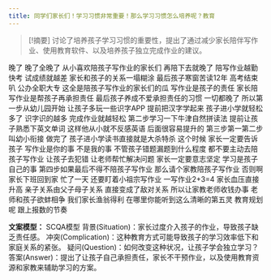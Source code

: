```yaml
---
title: 同学们家长们！学习习惯非常重要！那么学习习惯怎么培养呢？教育 
---
```

 > [!摘要]
讨论了培养孩子学习习惯的重要性，提出了通过减少家长陪伴写作业、使用教育软件、以及培养孩子独立完成作业的建议。

晚了
晚了全晚了
从小喜欢陪孩子写作业的家长们
再陪下去就晚了
陪写作业越勤快考
试成绩就越差
家长和孩子的关系一塌糊涂
最后孩子寒窗苦读12年
高考结束叭
公办全职大专
这全是陪孩子写作业的家长们的瓜
写作业是孩子的责任
家长陪写作业是帮孩子再承担责任
最后孩子养成不爱承担责任的习惯
一切都晚了
所以第一步从幼儿园开始
让孩子多玩一些识字APP
提前把汉字学起来
孩子进小学就轻松多了
识字识的越多
完成作业就越轻松
第二步学习一下牛津自然拼读法
提前让孩子熟悉下英文单词
这样他从小就不反感英语
后面很容易提升的
第三步第一第二步叫幼小衔接
做完了
孩子进小学读书直接就是大杀特杀
这个时候
家长一定要告诉孩子
写作业是你的事
不是我的事
不管孩子错题漏题到什么程度
都不要主动去陪孩子写作业
让孩子去犯错
让老师帮忙解决问题
家长一定要意志坚定
学习是孩子自己的事
第四步如果最后不得不陪孩子写作业
那么请个家教陪孩子写作业
否则啊家长下班回到家
忙了一天
还要盯着小祖宗写作业
一写作业2+3=4
家长血压直接升高
亲子关系由父子母子关系
直接变成了敌对关系
所以让家教老师收钱办事
老师和孩子欲蚌相争
我们家长渔翁得利
在哪里你能听到这么清晰的第五灵
教育规划呢
跟上报数的节奏

**文案模型：**
SCQA模型
背景(Situation)：家长过度介入孩子的作业，导致孩子缺乏责任感。
冲突(Complication)：这种教育方式可能导致孩子的学习效率低下和家庭关系的紧张。
疑问(Question)：如何改变这种状况，让孩子学会独立学习？
答案(Answer)：提出了让孩子自己承担责任，家长不干预作业，以及使用教育资源和家教来辅助学习的方案。
